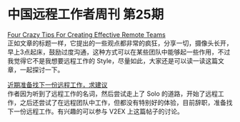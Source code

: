 # 中国远程工作者周刊 第25期

[Four Crazy Tips For Creating Effective Remote Teams][1]  
正如文章的标题一样，它提出的一些观点都非常的疯狂，分享一切，摄像头长开，早上3点起床，鼓励过度沟通，这种方式可以在某些团队中能够起一些作用，不过我觉得它不是我想要远程工作的 Style，尽量如此，大家还是可以读一读这篇文章，一起探讨一下。

[近期准备找下一份远程工作，求建议][2]  
作者因为听到了远程工作的名词，然后尝试走上了 Solo 的道路，开始了远程工作，之后还尝试了在远程团队中工作，但都没有特别好的体验，目前辞职，准备找下一份远程工作。有兴趣的可以参与 V2EX 上这篇帖子的讨论。



[1]: http://vsee.com/blog/4-tips-building-effective-remote-teams/
[2]: https://www.v2ex.com/t/200681
